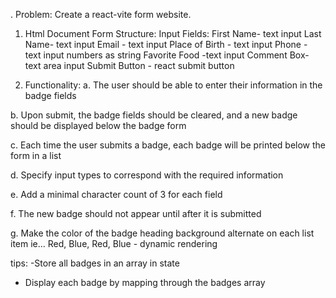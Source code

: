 . Problem: Create a react-vite form website. 

 1. Html Document Form Structure:
 Input Fields:
First Name- text input
Last Name- text input
Email - text input
Place of Birth - text input
Phone - text input numbers as string
Favorite Food -text input
Comment Box- text area input
Submit Button - react submit button 

2. Functionality:
a. The user should be able to enter their information in the badge fields

b. Upon submit, the badge fields should be cleared, and a new badge should be displayed below the badge form

c. Each time the user submits a badge, each badge will be printed below the form in a list

d. Specify input types to correspond with the required information

e. Add a minimal character count of 3 for each field

f. The new badge should not appear until after it is submitted

g. Make the color of the badge heading background alternate on each list item ie... Red, Blue, Red, Blue - dynamic rendering

tips:
-Store all badges in an array in state

- Display each badge by mapping through the badges array

